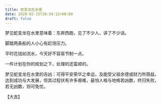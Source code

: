 ```yaml
---
title: 蛇变龙在水里
date: 2020-02-15T20:54:12+08:00
draft: false
---
```


梦见蛇变龙在水里意味着：东奔西跑，见了不少人，讲了不少话。

脚踏两条船的人小心有赶场压力。

平时花钱如流水，今天好不容易节制一点。

一件计划在你的规划之下，处理的还蛮顺的。

梦见蛇变龙在水里的吉凶：可得平安荣华之幸运，及能受父祖余德或财力所荫益，达到成功与大发展，但其过程伏有许多艰难，最怕人格与地格若凶数，终归失败，若无凶数，则可免忧。

【大吉】